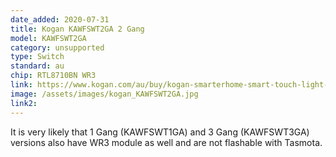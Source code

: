 ```yaml
---
date_added: 2020-07-31
title: Kogan KAWFSWT2GA 2 Gang
model: KAWFSWT2GA
category: unsupported
type: Switch
standard: au
chip: RTL8710BN WR3
link: https://www.kogan.com/au/buy/kogan-smarterhome-smart-touch-light-2-switch-gang/
image: /assets/images/kogan_KAWFSWT2GA.jpg
link2: 
---
```


It is very likely that 1 Gang (KAWFSWT1GA) and 3 Gang (KAWFSWT3GA) versions also have WR3 module as well and are not flashable with Tasmota.